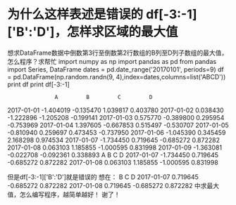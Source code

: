 # 为什么这样表述是错误的 df[-3:-1]['B':'D']，怎样求区域的最大值

想求DataFrame数据中倒数第3行至倒数第2行数组的B列至D列子数组的最大值，怎么程序？求帮忙
import numpy as np
import pandas as pd
from pandas import Series, DataFrame
dates = pd.date_range('20170101', periods=9)
df = pd.DataFrame(np.random.randn(9, 4),index=dates,columns=list('ABCD'))
print df
print df[-3:-1]

                   A         B         C         D
2017-01-01 -1.404019 -0.135470  1.039817  0.403780
2017-01-02  0.038430 -1.222896 -1.205208 -0.199141
2017-01-03  0.575770 -0.389800  0.295954 -0.753969
2017-01-04  1.397605 -0.667853  0.515497 -0.530707
2017-01-05 -0.810940  0.259697  0.473453 -0.737950
2017-01-06 -1.045390  0.345459  2.168298  0.974534
2017-01-07 -1.734450  0.719645 -0.685272  0.872282
2017-01-08  0.063103  1.185855 -1.000595  0.831998
2017-01-09 -1.363081 -0.022708 -0.092361  0.338893
                   A         B         C         D
2017-01-07 -1.734450  0.719645 -0.685272  0.872282
2017-01-08  0.063103  1.185855 -1.000595  0.831998

但是df[-3:-1]['B':'D']就是错误的
想在：             B         C         D
2017-01-07  0.719645 -0.685272  0.872282
2017-01-08  0.719645 -0.685272  0.872282
中求最大值，怎么编写程序，越简单越好！
谢了！
